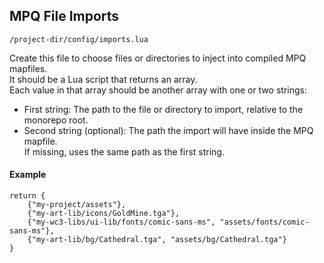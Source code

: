 ## MPQ File Imports ##
`/project-dir/config/imports.lua`

Create this file to choose files or directories to inject into compiled MPQ mapfiles.  
It should be a Lua script that returns an array.  
Each value in that array should be another array with one or two strings:
- First string: The path to the file or directory to import, relative to the monorepo root.
- Second string (optional): The path the import will have inside the MPQ mapfile.  
  If missing, uses the same path as the first string.

#### Example ####
```
return {
    {"my-project/assets"},
    {"my-art-lib/icons/GoldMine.tga"},
    {"my-wc3-libs/ui-lib/fonts/comic-sans-ms", "assets/fonts/comic-sans-ms"},
    {"my-art-lib/bg/Cathedral.tga", "assets/bg/Cathedral.tga"}
}
```
